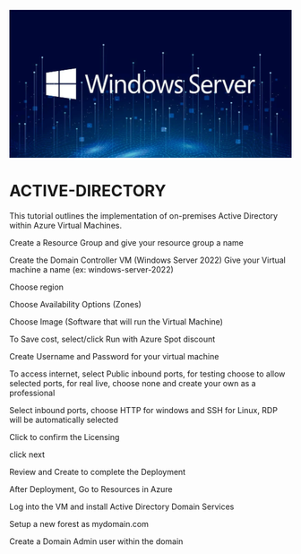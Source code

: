  ![Image Alt](https://github.com/R0d19/ACTIVE-DIRECTORY/blob/0991c765ddbd200d8f4fcd5596fd9a05318e6f1c/win%20server.jpg)

# ACTIVE-DIRECTORY

This tutorial outlines the implementation of on-premises Active Directory within Azure Virtual Machines.

Create a Resource Group and give your resource group a name

Create the Domain Controller VM (Windows Server 2022) Give your Virtual machine a name (ex: windows-server-2022)

Choose region

Choose Availability Options (Zones)

Choose Image (Software that will run the Virtual Machine)

To Save cost, select/click Run with Azure Spot discount

Create Username and Password for your virtual machine

To access internet, select Public inbound ports, for testing choose to allow selected ports, for real live, choose none and create your own as a professional

Select inbound ports, choose HTTP for windows and SSH for Linux, RDP will be automatically selected

Click to confirm the Licensing

click next

Review and Create to complete the Deployment

After Deployment, Go to Resources in Azure

Log into the VM and install Active Directory Domain Services

Setup a new forest as mydomain.com 

Create a Domain Admin user within the domain

